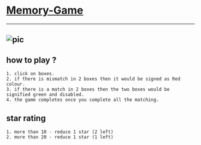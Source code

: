 # [Memory-Game](https://sb39.github.io/Memory-Game/)
---
![pic](https://user-images.githubusercontent.com/28492382/48001029-5d4e7180-e12d-11e8-807d-243e093e38d7.png)
---
## how to play ?
```
1. click on boxes.
2. if there is mismatch in 2 boxes then it would be signed as Red colour.
3. if there is a match in 2 boxes then the two boxes would be signified green and disabled.
4. the game completes once you complete all the matching.
```
## star rating 

```
1. more than 10 - reduce 1 star (2 left)
2. more than 20 - reduce 1 star (1 left)
```
